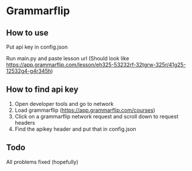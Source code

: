 # Grammarflip


## How to use
Put api key in config.json

Run main.py and paste lesson url
(Should look like https://app.grammarflip.com/lesson/eh325-53232rf-32tgrw-325r/41g25-12532g4-g4r345h)


## How to find api key
1. Open developer tools and go to network
2. Load grammarflip (https://app.grammarflip.com/courses)
3. Click on a grammarflip network request and scroll down to request headers
4. Find the apikey header and put that in config.json


## Todo
All problems fixed (hopefully)
